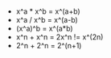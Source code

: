 # 

- x^a * x^b = x^(a+b)
- x^a / x^b = x^(a-b)
- (x^a)^b = x^(a*b)
- x^n + x^n = 2x^n != x^(2n)
- 2^n + 2^n = 2^(n+1)

